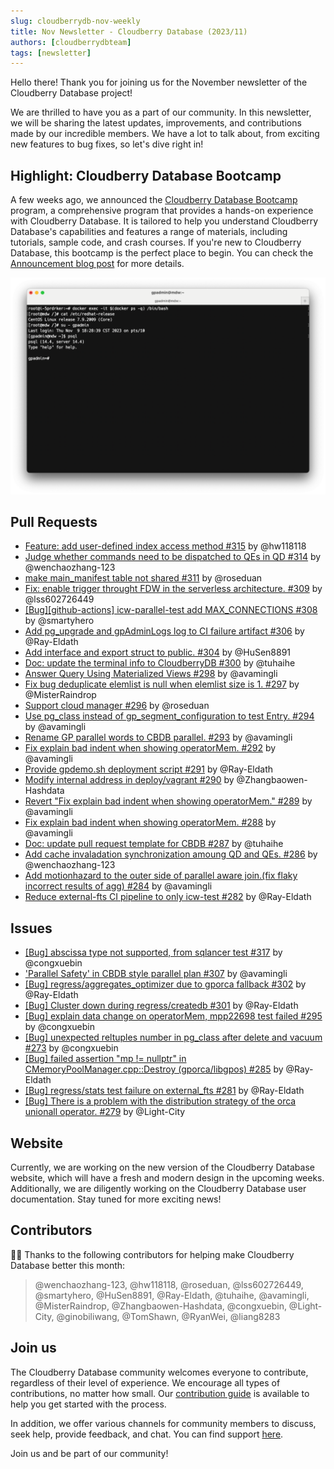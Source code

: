 ```yaml
---
slug: cloudberrydb-nov-weekly
title: Nov Newsletter - Cloudberry Database (2023/11)
authors: [cloudberrydbteam]
tags: [newsletter]
---
```


Hello there! Thank you for joining us for the November newsletter of the Cloudberry Database project!

We are thrilled to have you as a part of our community. In this newsletter, we will be sharing the latest updates, improvements, and contributions made by our incredible members. We have a lot to talk about, from exciting new features to bug fixes, so let's dive right in!

## Highlight: Cloudberry Database Bootcamp

A few weeks ago, we announced the [Cloudberry Database Bootcamp](https://github.com/cloudberrydb/bootcamp) program, a comprehensive program that provides a hands-on experience with Cloudberry Database. It is tailored to help you understand Cloudberry Database's capabilities and features a range of materials, including tutorials, sample code, and crash courses. If you're new to Cloudberry Database, this bootcamp is the perfect place to begin. You can check the [Announcement blog post](/blog/introducing-cloudberrydb-bootcamp) for more details.

![CloudberryDB Sandbox](../static/img/cbdb-sandbox.png)


## Pull Requests

-   [Feature: add user-defined index access method #315](https://github.com/cloudberrydb/cloudberrydb/pull/315)  by @hw118118
-   [Judge whether commands need to be dispatched to QEs in QD #314](https://github.com/cloudberrydb/cloudberrydb/pull/314)  by @wenchaozhang-123
-   [make main_manifest table not shared #311](https://github.com/cloudberrydb/cloudberrydb/pull/311)  by @roseduan
-   [Fix: enable trigger throught FDW in the serverless architecture. #309](https://github.com/cloudberrydb/cloudberrydb/pull/309)  by @lss602726449
-   [[Bug][github-actions] icw-parallel-test add MAX_CONNECTIONS #308](https://github.com/cloudberrydb/cloudberrydb/pull/308)  by @smartyhero
-   [Add pg_upgrade and gpAdminLogs log to CI failure artifact #306](https://github.com/cloudberrydb/cloudberrydb/pull/306)  by @Ray-Eldath
-   [Add interface and export struct to public. #304](https://github.com/cloudberrydb/cloudberrydb/pull/304)  by @HuSen8891
-   [Doc: update the terminal info to CloudberryDB #300](https://github.com/cloudberrydb/cloudberrydb/pull/300)  by @tuhaihe
-   [Answer Query Using Materialized Views #298](https://github.com/cloudberrydb/cloudberrydb/pull/298)  by @avamingli
-   [Fix bug deduplicate elemlist is null when elemlist size is 1. #297](https://github.com/cloudberrydb/cloudberrydb/pull/297)  by @MisterRaindrop
-   [Support cloud manager #296](https://github.com/cloudberrydb/cloudberrydb/pull/296)  by @roseduan
-   [Use pg_class instead of gp_segment_configuration to test Entry. #294](https://github.com/cloudberrydb/cloudberrydb/pull/294)  by @avamingli
-   [Rename GP parallel words to CBDB parallel. #293](https://github.com/cloudberrydb/cloudberrydb/pull/293)  by @avamingli
-   [Fix explain bad indent when showing operatorMem. #292](https://github.com/cloudberrydb/cloudberrydb/pull/292)  by @avamingli
-   [Provide gpdemo.sh deployment script #291](https://github.com/cloudberrydb/cloudberrydb/pull/291)  by @Ray-Eldath
-   [Modify internal address in deploy/vagrant #290](https://github.com/cloudberrydb/cloudberrydb/pull/290)  by @Zhangbaowen-Hashdata
-   [Revert "Fix explain bad indent when showing operatorMem." #289](https://github.com/cloudberrydb/cloudberrydb/pull/289)  by @avamingli
-   [Fix explain bad indent when showing operatorMem. #288](https://github.com/cloudberrydb/cloudberrydb/pull/288)  by @avamingli
-   [Doc: update pull request template for CBDB #287](https://github.com/cloudberrydb/cloudberrydb/pull/287)  by @tuhaihe
-   [Add cache invaladation synchronization amoung QD and QEs. #286](https://github.com/cloudberrydb/cloudberrydb/pull/286)  by @wenchaozhang-123
-   [Add motionhazard to the outer side of parallel aware join.(fix flaky incorrect results of agg) #284](https://github.com/cloudberrydb/cloudberrydb/pull/284)  by @avamingli
-   [Reduce external-fts CI pipeline to only icw-test #282](https://github.com/cloudberrydb/cloudberrydb/pull/282)  by @Ray-Eldath

## Issues

-   [[Bug] abscissa type not supported, from sqlancer test #317](https://github.com/cloudberrydb/cloudberrydb/issues/317)  by @congxuebin
-   ['Parallel Safety' in CBDB style parallel plan #307](https://github.com/cloudberrydb/cloudberrydb/issues/307)  by @avamingli
-   [[Bug] regress/aggregates_optimizer due to gporca fallback #302](https://github.com/cloudberrydb/cloudberrydb/issues/302)  by @Ray-Eldath
-   [[Bug] Cluster down during regress/createdb #301](https://github.com/cloudberrydb/cloudberrydb/issues/301)  by @Ray-Eldath
-   [[Bug] explain data change on operatorMem, mpp22698 test failed #295](https://github.com/cloudberrydb/cloudberrydb/issues/295)  by @congxuebin
-   [[Bug] unexpected reltuples number in pg_class after delete and vacuum  #273](https://github.com/cloudberrydb/cloudberrydb/issues/273)  by @congxuebin
-   [[Bug] failed assertion "mp != nullptr" in CMemoryPoolManager.cpp::Destroy (gporca/libgpos) #285](https://github.com/cloudberrydb/cloudberrydb/issues/285)  by @Ray-Eldath
-   [[Bug] regress/stats test failure on external_fts #281](https://github.com/cloudberrydb/cloudberrydb/issues/281)  by @Ray-Eldath
-   [[Bug] There is a problem with the distribution strategy of the orca unionall operator. #279](https://github.com/cloudberrydb/cloudberrydb/issues/279)  by @Light-City

## Website

Currently, we are working on the new version of the Cloudberry Database website, which will have a fresh and modern design in the upcoming weeks. Additionally, we are diligently working on the Cloudberry Database user documentation. Stay tuned for more exciting news! 

## Contributors

🎈️🎊️ Thanks to the following contributors for helping make Cloudberry Database better this month:

> @wenchaozhang-123, @hw118118, @roseduan, @lss602726449, @smartyhero, @HuSen8891, @Ray-Eldath, @tuhaihe, @avamingli, @MisterRaindrop, @Zhangbaowen-Hashdata, @congxuebin, @Light-City, @ginobiliwang, @TomShawn, @RyanWei, @liang8283

## Join us

The Cloudberry Database community welcomes everyone to contribute, regardless of their level of experience. We encourage all types of contributions, no matter how small. Our [contribution guide](https://cloudberrydb.org/contribute/how-to-contribute) is available to help you get started with the process.

In addition, we offer various channels for community members to discuss, seek help, provide feedback, and chat. You can find support [here](https://cloudberrydb.org/support).

Join us and be part of our community!
